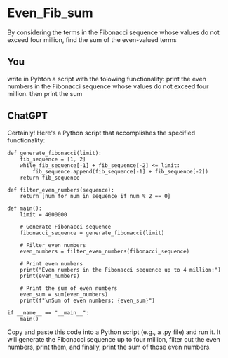 # Even_Fib_sum
By considering the terms in the Fibonacci sequence whose values do not exceed four million, find the sum of the even-valued terms

## You
write in Pyhton a script with the folowing functionality: 
print the even numbers in the Fibonacci sequence whose values do not exceed four million. then print the sum 

## ChatGPT
Certainly! Here's a Python script that accomplishes the specified functionality:

```
def generate_fibonacci(limit):
    fib_sequence = [1, 2]
    while fib_sequence[-1] + fib_sequence[-2] <= limit:
        fib_sequence.append(fib_sequence[-1] + fib_sequence[-2])
    return fib_sequence

def filter_even_numbers(sequence):
    return [num for num in sequence if num % 2 == 0]

def main():
    limit = 4000000

    # Generate Fibonacci sequence
    fibonacci_sequence = generate_fibonacci(limit)

    # Filter even numbers
    even_numbers = filter_even_numbers(fibonacci_sequence)

    # Print even numbers
    print("Even numbers in the Fibonacci sequence up to 4 million:")
    print(even_numbers)

    # Print the sum of even numbers
    even_sum = sum(even_numbers)
    print(f"\nSum of even numbers: {even_sum}")

if __name__ == "__main__":
    main()
```
Copy and paste this code into a Python script (e.g., a .py file) and run it. It will generate the Fibonacci sequence up to four million, filter out the even numbers, print them, and finally, print the sum of those even numbers.
